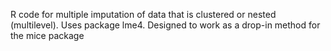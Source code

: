 R code for multiple imputation of data that is clustered or nested (multilevel). 
Uses package lme4. 
Designed to work as a drop-in method for the mice package

